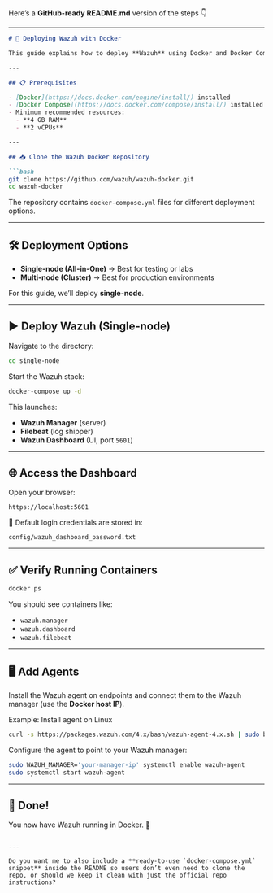 Here’s a **GitHub-ready README.md** version of the steps 👇

---

````markdown
# 🚀 Deploying Wazuh with Docker

This guide explains how to deploy **Wazuh** using Docker and Docker Compose.

---

## 📋 Prerequisites

- [Docker](https://docs.docker.com/engine/install/) installed  
- [Docker Compose](https://docs.docker.com/compose/install/) installed  
- Minimum recommended resources:  
  - **4 GB RAM**  
  - **2 vCPUs**  

---

## 📥 Clone the Wazuh Docker Repository

```bash
git clone https://github.com/wazuh/wazuh-docker.git
cd wazuh-docker
````

The repository contains `docker-compose.yml` files for different deployment options.

---

## 🛠 Deployment Options

* **Single-node (All-in-One)** → Best for testing or labs
* **Multi-node (Cluster)** → Best for production environments

For this guide, we’ll deploy **single-node**.

---

## ▶️ Deploy Wazuh (Single-node)

Navigate to the directory:

```bash
cd single-node
```

Start the Wazuh stack:

```bash
docker-compose up -d
```

This launches:

* **Wazuh Manager** (server)
* **Filebeat** (log shipper)
* **Wazuh Dashboard** (UI, port `5601`)

---

## 🌐 Access the Dashboard

Open your browser:

```
https://localhost:5601
```

📌 Default login credentials are stored in:

```
config/wazuh_dashboard_password.txt
```

---

## ✅ Verify Running Containers

```bash
docker ps
```

You should see containers like:

* `wazuh.manager`
* `wazuh.dashboard`
* `wazuh.filebeat`

---

## 🖥 Add Agents

Install the Wazuh agent on endpoints and connect them to the Wazuh manager (use the **Docker host IP**).

Example: Install agent on Linux

```bash
curl -s https://packages.wazuh.com/4.x/bash/wazuh-agent-4.x.sh | sudo bash
```

Configure the agent to point to your Wazuh manager:

```bash
sudo WAZUH_MANAGER='your-manager-ip' systemctl enable wazuh-agent
sudo systemctl start wazuh-agent
```

---

## 🎉 Done!

You now have Wazuh running in Docker. 🚀

```

---

Do you want me to also include a **ready-to-use `docker-compose.yml` snippet** inside the README so users don’t even need to clone the repo, or should we keep it clean with just the official repo instructions?
```

